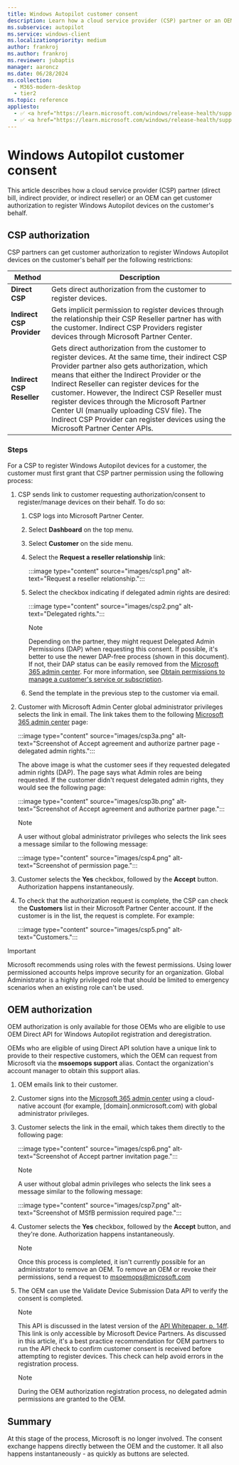 ```yaml
---
title: Windows Autopilot customer consent
description: Learn how a cloud service provider (CSP) partner or an OEM can get customer authorization to register Windows Autopilot devices on the customer's behalf.
ms.subservice: autopilot
ms.service: windows-client
ms.localizationpriority: medium
author: frankroj
ms.author: frankroj
ms.reviewer: jubaptis
manager: aaroncz
ms.date: 06/28/2024
ms.collection:
  - M365-modern-desktop
  - tier2
ms.topic: reference
appliesto:
  - ✅ <a href="https://learn.microsoft.com/windows/release-health/supported-versions-windows-client" target="_blank">Windows 11</a>
  - ✅ <a href="https://learn.microsoft.com/windows/release-health/supported-versions-windows-client" target="_blank">Windows 10</a>
---
```



# Windows Autopilot customer consent

This article describes how a cloud service provider (CSP) partner (direct bill, indirect provider, or indirect reseller) or an OEM can get customer authorization to register Windows Autopilot devices on the customer's behalf.

## CSP authorization

CSP partners can get customer authorization to register Windows Autopilot devices on the customer's behalf per the following restrictions:

| **Method** | **Description** |
|--------|-------------|
| **Direct CSP** | Gets direct authorization from the customer to register devices. |
| **Indirect CSP Provider** | Gets implicit permission to register devices through the relationship their CSP Reseller partner has with the customer. Indirect CSP Providers register devices through Microsoft Partner Center. |
| **Indirect CSP Reseller** | Gets direct authorization from the customer to register devices. At the same time, their indirect CSP Provider partner also gets authorization, which means that either the Indirect Provider or the Indirect Reseller can register devices for the customer. However, the Indirect CSP Reseller must register devices through the Microsoft Partner Center UI (manually uploading CSV file). The Indirect CSP Provider can register devices using the Microsoft Partner Center APIs. |

### Steps

For a CSP to register Windows Autopilot devices for a customer, the customer must first grant that CSP partner permission using the following process:

1. CSP sends link to customer requesting authorization/consent to register/manage devices on their behalf. To do so:

    1. CSP logs into Microsoft Partner Center.

    1. Select **Dashboard** on the top menu.

    1. Select **Customer** on the side menu.

    1. Select the **Request a reseller relationship** link:

        :::image type="content" source="images/csp1.png" alt-text="Request a reseller relationship.":::

    1. Select the checkbox indicating if delegated admin rights are desired:

        :::image type="content" source="images/csp2.png" alt-text="Delegated rights.":::

        > [!NOTE]
        >
        > Depending on the partner, they might request Delegated Admin Permissions (DAP) when requesting this consent. If possible, it's better to use the newer DAP-free process (shown in this document). If not, their DAP status can be easily removed from the [Microsoft 365 admin center](https://admin.microsoft.com/). For more information, see [Obtain permissions to manage a customer's service or subscription](/partner-center/customers_revoke_admin_privileges).

    1. Send the template in the previous step to the customer via email.

1. Customer with Microsoft Admin Center global administrator privileges selects the link in email. The link takes them to the following [Microsoft 365 admin center](https://admin.microsoft.com/) page:

    :::image type="content" source="images/csp3a.png" alt-text="Screenshot of Accept agreement and authorize partner page - delegated admin rights.":::

    The above image is what the customer sees if they requested delegated admin rights (DAP). The page says what Admin roles are being requested. If the customer didn't request delegated admin rights, they would see the following page:

    :::image type="content" source="images/csp3b.png" alt-text="Screenshot of Accept agreement and authorize partner page.":::

    > [!NOTE]
    >
    > A user without global administrator privileges who selects the link sees a message similar to the following message:

    :::image type="content" source="images/csp4.png" alt-text="Screenshot of permission page.":::

1. Customer selects the **Yes** checkbox, followed by the **Accept** button. Authorization happens instantaneously.

1. To check that the authorization request is complete, the CSP can check the **Customers** list in their Microsoft Partner Center account. If the customer is in the list, the request is complete. For example:

    :::image type="content" source="images/csp5.png" alt-text="Customers.":::

<!-- MAXADO-9048730 -->

> [!IMPORTANT]
>
> Microsoft recommends using roles with the fewest permissions. Using lower permissioned accounts helps improve security for an organization. Global Administrator is a highly privileged role that should be limited to emergency scenarios when an existing role can't be used.

## OEM authorization

OEM authorization is only available for those OEMs who are eligible to use OEM Direct API for Windows Autopilot registration and deregistration.

OEMs who are eligible of using Direct API solution have a unique link to provide to their respective customers, which the OEM can request from Microsoft via the **msoemops support** alias. Contact the organization's account manager to obtain this support alias.

1. OEM emails link to their customer.

1. Customer signs into the [Microsoft 365 admin center](https://admin.microsoft.com/) using a cloud-native account (for example, [domain].onmicrosoft.com) with global administrator privileges.

1. Customer selects the link in the email, which takes them directly to the following page:

    :::image type="content" source="images/csp6.png" alt-text="Screenshot of Accept partner invitation page.":::

    > [!NOTE]
    >
    > A user without global admin privileges who selects the link sees a message similar to the following message:

    :::image type="content" source="images/csp7.png" alt-text="Screenshot of MSfB permission required page.":::

1. Customer selects the **Yes** checkbox, followed by the **Accept** button, and they're done. Authorization happens instantaneously.

    > [!NOTE]
    >
    > Once this process is completed, it isn't currently possible for an administrator to remove an OEM. To remove an OEM or revoke their permissions, send a request to <msoemops@microsoft.com>

1. The OEM can use the Validate Device Submission Data API to verify the consent is completed.

    > [!NOTE]
    >
    > This API is discussed in the latest version of the [API Whitepaper, p. 14ff](https://devicepartner.microsoft.com/assets/detail/windows-autopilot-integration-with-oem-api-design-whitepaper-docx). This link is only accessible by Microsoft Device Partners. As discussed in this article, it's a best practice recommendation for OEM partners to run the API check to confirm customer consent is received before attempting to register devices. This check can help avoid errors in the registration process.

    > [!NOTE]
    >
    > During the OEM authorization registration process, no delegated admin permissions are granted to the OEM.

## Summary

At this stage of the process, Microsoft is no longer involved. The consent exchange happens directly between the OEM and the customer. It all also happens instantaneously - as quickly as buttons are selected.
